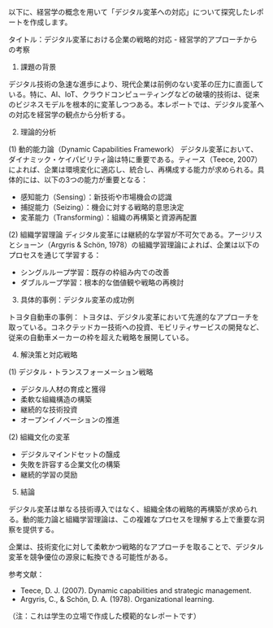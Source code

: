以下に、経営学の概念を用いて「デジタル変革への対応」について探究したレポートを作成します。

タイトル：デジタル変革における企業の戦略的対応 - 経営学的アプローチからの考察

1. 課題の背景

デジタル技術の急速な進歩により、現代企業は前例のない変革の圧力に直面している。特に、AI、IoT、クラウドコンピューティングなどの破壊的技術は、従来のビジネスモデルを根本的に変革しつつある。本レポートでは、デジタル変革への対応を経営学の観点から分析する。

2. 理論的分析

(1) 動的能力論（Dynamic Capabilities Framework）
デジタル変革において、ダイナミック・ケイパビリティ論は特に重要である。ティース（Teece, 2007）によれば、企業は環境変化に適応し、統合し、再構成する能力が求められる。具体的には、以下の3つの能力が重要となる：
- 感知能力（Sensing）：新技術や市場機会の認識
- 捕捉能力（Seizing）：機会に対する戦略的意思決定
- 変革能力（Transforming）：組織の再構築と資源再配置

(2) 組織学習理論
ディジタル変革には継続的な学習が不可欠である。アージリスとショーン（Argyris & Schön, 1978）の組織学習理論によれば、企業は以下のプロセスを通じて学習する：
- シングルループ学習：既存の枠組み内での改善
- ダブルループ学習：根本的な価値観や戦略の再検討

3. 具体的事例：デジタル変革の成功例

トヨタ自動車の事例：
トヨタは、デジタル変革において先進的なアプローチを取っている。コネクテッドカー技術への投資、モビリティサービスの開発など、従来の自動車メーカーの枠を超えた戦略を展開している。

4. 解決策と対応戦略

(1) デジタル・トランスフォーメーション戦略
- デジタル人材の育成と獲得
- 柔軟な組織構造の構築
- 継続的な技術投資
- オープンイノベーションの推進

(2) 組織文化の変革
- デジタルマインドセットの醸成
- 失敗を許容する企業文化の構築
- 継続的学習の奨励

5. 結論

デジタル変革は単なる技術導入ではなく、組織全体の戦略的再構築が求められる。動的能力論と組織学習理論は、この複雑なプロセスを理解する上で重要な洞察を提供する。

企業は、技術変化に対して柔軟かつ戦略的なアプローチを取ることで、デジタル変革を競争優位の源泉に転換できる可能性がある。

参考文献：
- Teece, D. J. (2007). Dynamic capabilities and strategic management.
- Argyris, C., & Schön, D. A. (1978). Organizational learning.

（注：これは学生の立場で作成した模範的なレポートです）
